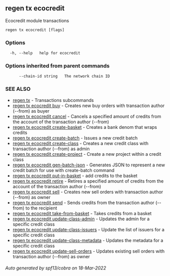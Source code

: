 ## regen tx ecocredit

Ecocredit module transactions

```
regen tx ecocredit [flags]
```

### Options

```
  -h, --help   help for ecocredit
```

### Options inherited from parent commands

```
      --chain-id string   The network chain ID
```

### SEE ALSO

* [regen tx](regen_tx.md)	 - Transactions subcommands
* [regen tx ecocredit buy](regen_tx_ecocredit_buy.md)	 - Creates new buy orders with transaction author (--from) as buyer
* [regen tx ecocredit cancel](regen_tx_ecocredit_cancel.md)	 - Cancels a specified amount of credits from the account of the transaction author (--from)
* [regen tx ecocredit create-basket](regen_tx_ecocredit_create-basket.md)	 - Creates a bank denom that wraps credits
* [regen tx ecocredit create-batch](regen_tx_ecocredit_create-batch.md)	 - Issues a new credit batch
* [regen tx ecocredit create-class](regen_tx_ecocredit_create-class.md)	 - Creates a new credit class with transaction author (--from) as admin
* [regen tx ecocredit create-project](regen_tx_ecocredit_create-project.md)	 - Create a new project within a credit class
* [regen tx ecocredit gen-batch-json](regen_tx_ecocredit_gen-batch-json.md)	 - Generates JSON to represent a new credit batch for use with create-batch command
* [regen tx ecocredit put-in-basket](regen_tx_ecocredit_put-in-basket.md)	 - add credits to the basket
* [regen tx ecocredit retire](regen_tx_ecocredit_retire.md)	 - Retires a specified amount of credits from the account of the transaction author (--from)
* [regen tx ecocredit sell](regen_tx_ecocredit_sell.md)	 - Creates new sell orders with transaction author (--from) as owner
* [regen tx ecocredit send](regen_tx_ecocredit_send.md)	 - Sends credits from the transaction author (--from) to the recipient
* [regen tx ecocredit take-from-basket](regen_tx_ecocredit_take-from-basket.md)	 - Takes credits from a basket
* [regen tx ecocredit update-class-admin](regen_tx_ecocredit_update-class-admin.md)	 - Updates the admin for a specific credit class
* [regen tx ecocredit update-class-issuers](regen_tx_ecocredit_update-class-issuers.md)	 - Update the list of issuers for a specific credit class
* [regen tx ecocredit update-class-metadata](regen_tx_ecocredit_update-class-metadata.md)	 - Updates the metadata for a specific credit class
* [regen tx ecocredit update-sell-orders](regen_tx_ecocredit_update-sell-orders.md)	 - Updates existing sell orders with transaction author (--from) as owner

###### Auto generated by spf13/cobra on 18-Mar-2022
